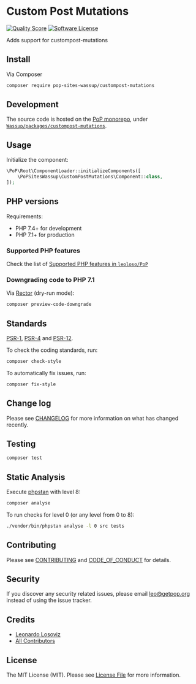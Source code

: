 # Custom Post Mutations

<!-- [![Build Status][ico-travis]][link-travis] -->
[![Quality Score][ico-code-quality]][link-code-quality]
[![Software License][ico-license]](LICENSE.md)

<!--
[![Latest Version on Packagist][ico-version]][link-packagist]
[![Coverage Status][ico-scrutinizer]][link-scrutinizer]
[![Total Downloads][ico-downloads]][link-downloads]
-->

Adds support for custompost-mutations

## Install

Via Composer

``` bash
composer require pop-sites-wassup/custompost-mutations
```

## Development

The source code is hosted on the [PoP monorepo](https://github.com/leoloso/PoP), under [`Wassup/packages/custompost-mutations`](https://github.com/leoloso/PoP/tree/master/layers/Wassup/packages/custompost-mutations).

## Usage

Initialize the component:

``` php
\PoP\Root\ComponentLoader::initializeComponents([
    \PoPSitesWassup\CustomPostMutations\Component::class,
]);
```

## PHP versions

Requirements:

- PHP 7.4+ for development
- PHP 7.1+ for production

### Supported PHP features

Check the list of [Supported PHP features in `leoloso/PoP`](https://github.com/leoloso/PoP/#supported-php-features)

### Downgrading code to PHP 7.1

Via [Rector](https://github.com/rectorphp/rector) (dry-run mode):

```bash
composer preview-code-downgrade
```

## Standards

[PSR-1](https://www.php-fig.org/psr/psr-1), [PSR-4](https://www.php-fig.org/psr/psr-4) and [PSR-12](https://www.php-fig.org/psr/psr-12).

To check the coding standards, run:

``` bash
composer check-style
```

To automatically fix issues, run:

``` bash
composer fix-style
```

## Change log

Please see [CHANGELOG](CHANGELOG.md) for more information on what has changed recently.

## Testing

``` bash
composer test
```

## Static Analysis

Execute [phpstan](https://github.com/phpstan/phpstan) with level 8:

``` bash
composer analyse
```

To run checks for level 0 (or any level from 0 to 8):

``` bash
./vendor/bin/phpstan analyse -l 0 src tests
```

## Contributing

Please see [CONTRIBUTING](CONTRIBUTING.md) and [CODE_OF_CONDUCT](CODE_OF_CONDUCT.md) for details.

## Security

If you discover any security related issues, please email leo@getpop.org instead of using the issue tracker.

## Credits

- [Leonardo Losoviz][link-author]
- [All Contributors][link-contributors]

## License

The MIT License (MIT). Please see [License File](LICENSE.md) for more information.

[ico-version]: https://img.shields.io/packagist/v/pop-sites-wassup/custompost-mutations.svg?style=flat-square
[ico-license]: https://img.shields.io/badge/license-MIT-brightgreen.svg?style=flat-square
[ico-travis]: https://img.shields.io/travis/pop-sites-wassup/custompost-mutations/master.svg?style=flat-square
[ico-scrutinizer]: https://img.shields.io/scrutinizer/coverage/g/pop-sites-wassup/custompost-mutations.svg?style=flat-square
[ico-code-quality]: https://img.shields.io/scrutinizer/g/pop-sites-wassup/custompost-mutations.svg?style=flat-square
[ico-downloads]: https://img.shields.io/packagist/dt/pop-sites-wassup/custompost-mutations.svg?style=flat-square

[link-packagist]: https://packagist.org/packages/pop-sites-wassup/custompost-mutations
[link-travis]: https://travis-ci.org/pop-sites-wassup/custompost-mutations
[link-scrutinizer]: https://scrutinizer-ci.com/g/pop-sites-wassup/custompost-mutations/code-structure
[link-code-quality]: https://scrutinizer-ci.com/g/pop-sites-wassup/custompost-mutations
[link-downloads]: https://packagist.org/packages/pop-sites-wassup/custompost-mutations
[link-author]: https://github.com/leoloso
[link-contributors]: ../../../../../../contributors
